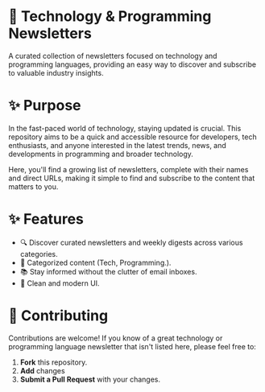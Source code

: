 # 📰 Technology & Programming Newsletters
A curated collection of newsletters focused on technology and programming languages, providing an easy way to discover and subscribe to valuable industry insights.

# ✨ Purpose
In the fast-paced world of technology, staying updated is crucial. This repository aims to be a quick and accessible resource for developers, tech enthusiasts, and anyone interested in the latest trends, news, and developments in programming and broader technology.

Here, you'll find a growing list of newsletters, complete with their names and direct URLs, making it simple to find and subscribe to the content that matters to you.

# ✨ Features

- 🔍 Discover curated newsletters and weekly digests across various categories.
- 🧠 Categorized content (Tech, Programming.).
- 📚 Stay informed without the clutter of email inboxes.
- 🎨 Clean and modern UI.

# 🤝 Contributing
Contributions are welcome! If you know of a great technology or programming language newsletter that isn't listed here, please feel free to:

1. **Fork** this repository.
2. **Add** changes
2. **Submit a Pull Request** with your changes.

